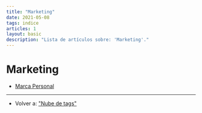```yaml
---
title: "Marketing"
date: 2021-05-08
tags: indice
articles: 1
layout: basic
description: "Lista de artículos sobre: 'Marketing'."
---
```


# Marketing

- [Marca Personal](../marketing/que-es-una-marca-personal)

***

- Volver a: ["Nube de tags"](../index)
